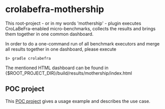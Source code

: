 # crolabefra-mothership
This root-project - or in my words 'mothership' - plugin executes CroLaBeFra-enabled micro-benchmarks, collects the results and brings them together in one common dashboard.

In order to do a one-command run of all benchmark executors and merge all results together in one dashboard, please execute

    $> gradle crolabefra
    
The mentioned HTML dashboard can be found in {$ROOT_PROJECT_DIR}/build/results/mothership/index.html

## POC project
This [POC project](https://github.com/bensteinert/crolabefra-setup-poc) gives a usage example and describes the use case.

